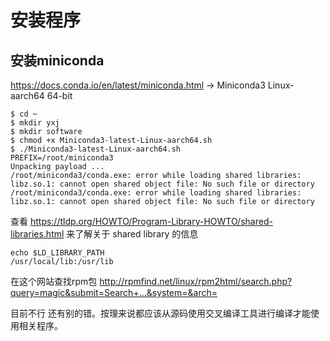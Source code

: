 # 安装程序

## 安装miniconda

https://docs.conda.io/en/latest/miniconda.html  ->  Miniconda3 Linux-aarch64 64-bit

```
$ cd ~
$ mkdir yxj
$ mkdir software
$ chmod +x Miniconda3-latest-Linux-aarch64.sh
$ ./Miniconda3-latest-Linux-aarch64.sh
PREFIX=/root/miniconda3
Unpacking payload ...
/root/miniconda3/conda.exe: error while loading shared libraries: libz.so.1: cannot open shared object file: No such file or directory
/root/miniconda3/conda.exe: error while loading shared libraries: libz.so.1: cannot open shared object file: No such file or directory
```

查看 https://tldp.org/HOWTO/Program-Library-HOWTO/shared-libraries.html 来了解关于 shared library 的信息

```
echo $LD_LIBRARY_PATH
/usr/local/lib:/usr/lib
```

在这个网站查找rpm包 <http://rpmfind.net/linux/rpm2html/search.php?query=magic&submit=Search+...&system=&arch=>

目前不行  还有别的错。按理来说都应该从源码使用交叉编译工具进行编译才能使用相关程序。
